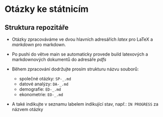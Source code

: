 # Otázky ke státnicím 
## Struktura repozitáře
- Otázky zpracováváme ve dvou hlavních adresářích *latex* pro LaTeX a *markdown* pro markdown. 
- Po pushi do větve main se automaticky provede build latexových a markdownových dokumentů do adresáře *pdfs*

- Během zpracování dodržujte prosím strukturu názvu souborů:
  - společné otázky: `SP-_.md`
  - datové analýzy: `DA-_.md`
  - demografie: `ED-_.md`
  - ekonometrie: `EO-_.md`
- A také indikujte v seznamu labelem indikující stav, např.: `IN PROGRESS` za názvem otázky

